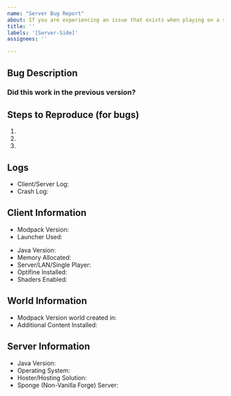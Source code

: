 ```yaml
---
name: "Server Bug Report"
about: If you are experiencing an issue that exists when playing on a server
title: ''
labels: '[Server-Side]'
assignees: ''

---
```


<!--

Please ensure that you fill in all the required information needed as specified by the template below. Enter text following any "<!-- 📝 -- >" in the template below.

NOTE: If you have other mods installed or you have changed versions; please revert to a clean install and test again with a crash/bug before posting.
-->


## Bug Description
<!-- 🔷 A clear and concise description of the problem 🔷 -->
<!-- 📝-->


### Did this work in the previous version?
<!-- 🔷 Either a "Yes" or "No" 🔷 -->
<!-- 📝-->


## Steps to Reproduce (for bugs)
<!-- 🔷 A youtube video or a set of steps to reproduce 🔷 -->
<!-- 📝-->
1.
2.
3.


## Logs
<!-- 📝
Upload the latest/crash logs to PasteBin or Gist. DON'T Upload OR paste them to GitHub.
It is preferred to use https://haste.romvoid.dev -->
* Client/Server Log:<!-- 📝-->
* Crash Log:<!-- 📝-->


## Client Information
* Modpack Version:<!-- 📝-->
* Launcher Used:<!-- 📝-->

<!-- ⚠️ These can be skipped if you uploaded a crash-log -->
* Java Version:<!-- 📝-->
* Memory Allocated:<!-- 📝-->
* Server/LAN/Single Player:<!-- 📝-->
* Optifine Installed:<!-- 📝-->
* Shaders Enabled:<!-- 📝-->


## World Information
* Modpack Version world created in:<!-- 📝-->
* Additional Content Installed:<!-- 📝-->


## Server Information
* Java Version:<!-- 📝-->
* Operating System:<!-- 📝-->
* Hoster/Hosting Solution:<!-- 📝-->
* Sponge (Non-Vanilla Forge) Server:<!-- 📝-->
